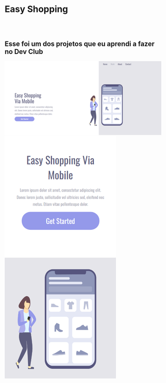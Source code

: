 <h1>Easy Shopping</h1>
<br>
<br>
<h2>Esse foi um dos projetos que eu aprendi a fazer no Dev Club</h2>

<img src="https://github.com/MatheusCardao/Easy_shopping/blob/main/assets/Easy_Shopping_ios.png?raw=true" alt="ios-page-model"> 
<img src="https://github.com/MatheusCardao/Easy_shopping/blob/main/assets/Easy_Shopping_cellphone_ios.png?raw=true" alt="pc-page-model">



